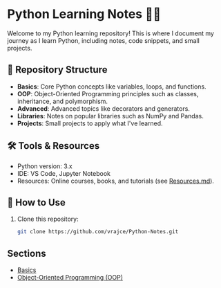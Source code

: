 # Python Learning Notes 📘🐍

Welcome to my Python learning repository! This is where I document my journey as I learn Python, including notes, code snippets, and small projects.

## 📂 Repository Structure

- **Basics**: Core Python concepts like variables, loops, and functions.
- **OOP**: Object-Oriented Programming principles such as classes, inheritance, and polymorphism.
- **Advanced**: Advanced topics like decorators and generators.
- **Libraries**: Notes on popular libraries such as NumPy and Pandas.
- **Projects**: Small projects to apply what I've learned.

## 🛠️ Tools & Resources
- Python version: 3.x
- IDE: VS Code, Jupyter Notebook
- Resources: Online courses, books, and tutorials (see [Resources.md](Resources.md)).

## 🌟 How to Use
1. Clone this repository:
   ```bash
   git clone https://github.com/vrajce/Python-Notes.git

## Sections
- [Basics](Basics/)
- [Object-Oriented Programming (OOP)](OOP/)
